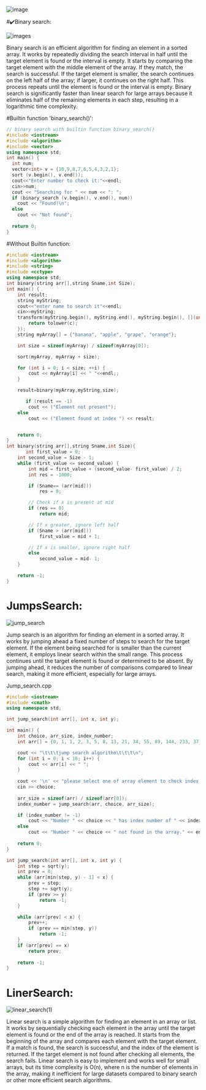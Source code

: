 ![image](https://github.com/Ghosts6/search-name-in-arrays-with-binary-search-algorithm/assets/95994481/4809da9f-97ed-44ac-8c28-d2a930931be6)

#✔️Binary search:

![images](https://github.com/Ghosts6/search-name-in-arrays-with-binary-search-algorithm/assets/95994481/0eca835a-56ed-43d7-a0d1-59d24135fa4f)

Binary search is an efficient algorithm for finding an element in a sorted array. It works by repeatedly dividing the search interval in half until the target element is found or the interval is empty. It starts by comparing the target element with the middle element of the array. If they match, the search is successful. If the target element is smaller, the search continues on the left half of the array; if larger, it continues on the right half. This process repeats until the element is found or the interval is empty. Binary search is significantly faster than linear search for large arrays because it eliminates half of the remaining elements in each step, resulting in a logarithmic time complexity.


#Builtin function 'binary_search()':

```cpp
// binary search with builtin function binary_search()
#include <iostream>
#include <algorithm>
#include <vector>
using namespace std;
int main() {
  int num;
  vector<int> v = {10,9,8,7,6,5,4,3,2,1};
  sort (v.begin(), v.end());
  cout<<"Enter number to check it:"<<endl;
  cin>>num;
  cout << "Searching for " << num << ": ";
  if (binary_search (v.begin(), v.end(), num))
    cout << "Found!\n"; 
  else 
    cout << "Not found";
    
  return 0;
}
```
#Without Builtin function:
```cpp
#include <iostream>
#include <algorithm>
#include <string>
#include <cctype> 
using namespace std;
int binary(string arr[],string Sname,int Size);
int main() {
    int result;
    string myString;
    cout<<"enter name to search it"<<endl;
    cin>>myString;
    transform(myString.begin(), myString.end(), myString.begin(), [](unsigned char c) {
        return tolower(c);
    });
    string myArray[] = {"banana", "apple", "grape", "orange"};

    int size = sizeof(myArray) / sizeof(myArray[0]);

    sort(myArray, myArray + size);

    for (int i = 0; i < size; ++i) {
        cout << myArray[i] << " "<<endl;;
    }

    result=binary(myArray,myString,size);

       if (result == -1) 
        cout << ("Element not present"); 
    else
        cout << ("Element found at index ") << result; 


    return 0;
}
int binary(string arr[],string Sname,int Size){
       int first_value = 0; 
    int second_value = Size - 1; 
    while (first_value <= second_value) { 
        int mid = first_value + (second_value- first_value) / 2; 
        int res = -1000; 

        if (Sname== (arr[mid])) 
            res = 0; 

        // Check if x is present at mid 
        if (res == 0) 
            return mid; 

        // If x greater, ignore left half 
        if (Sname > (arr[mid])) 
            first_value = mid + 1; 

        // If x is smaller, ignore right half 
        else
            second_value = mid- 1; 
    } 

    return -1; 
} 

```

# JumpsSearch:

![jump_search](https://github.com/Ghosts6/binary-search-algorithm/assets/95994481/3d5dc8e7-5800-44cd-824a-3287cca5f016)

Jump search is an algorithm for finding an element in a sorted array. It works by jumping ahead a fixed number of steps to search for the target element. If the element being searched for is smaller than the current element, it employs linear search within the small range. This process continues until the target element is found or determined to be absent. By jumping ahead, it reduces the number of comparisons compared to linear search, making it more efficient, especially for large arrays.

Jump_search.cpp
```cpp
#include <iostream>
#include <cmath>
using namespace std;

int jump_search(int arr[], int x, int y);

int main() {
    int choice, arr_size, index_number;
    int arr[] = {0, 1, 1, 2, 3, 5, 8, 13, 21, 34, 55, 89, 144, 233, 377, 610};

    cout << "\t\t\tjump search algorithm\t\t\t\n";
    for (int i = 0; i < 16; i++) {
        cout << arr[i] << " ";
    }
    
    cout << '\n' << "please select one of array element to check index number with jump search algorithm" << endl;
    cin >> choice;
    
    arr_size = sizeof(arr) / sizeof(arr[0]);
    index_number = jump_search(arr, choice, arr_size);

    if (index_number != -1)
        cout << "Number " << choice << " has index number of " << index_number << endl;
    else
        cout << "Number " << choice << " not found in the array." << endl;
    
    return 0;
}

int jump_search(int arr[], int x, int y) {
    int step = sqrt(y);
    int prev = 0;
    while (arr[min(step, y) - 1] < x) {
        prev = step;
        step += sqrt(y);
        if (prev >= y)
            return -1;
    }

    while (arr[prev] < x) {
        prev++;
        if (prev == min(step, y))
            return -1;
    }
    if (arr[prev] == x)
        return prev;
 
    return -1;
}
```

# LinerSearch:

![linear_search(1)](https://github.com/Ghosts6/binary-search-algorithm/assets/95994481/2510a479-6135-4ad0-aabf-32ebb2723613)

Linear search is a simple algorithm for finding an element in an array or list. It works by sequentially checking each element in the array until the target element is found or the end of the array is reached. It starts from the beginning of the array and compares each element with the target element. If a match is found, the search is successful, and the index of the element is returned. If the target element is not found after checking all elements, the search fails. Linear search is easy to implement and works well for small arrays, but its time complexity is O(n), where n is the number of elements in the array, making it inefficient for large datasets compared to binary search or other more efficient search algorithms.

